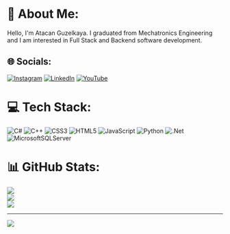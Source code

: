 # 💫 About Me:
Hello, I'm Atacan Guzelkaya. I graduated from Mechatronics Engineering and I am interested in Full Stack and Backend software development.


## 🌐 Socials:
[![Instagram](https://img.shields.io/badge/Instagram-%23E4405F.svg?logo=Instagram&logoColor=white)](https://instagram.com/atacanguzelkaya) [![LinkedIn](https://img.shields.io/badge/LinkedIn-%230077B5.svg?logo=linkedin&logoColor=white)](https://linkedin.com/in/atacan-guzelkaya) [![YouTube](https://img.shields.io/badge/YouTube-%23FF0000.svg?logo=YouTube&logoColor=white)](https://youtube.com/@atacanguzelkaya) 

# 💻 Tech Stack:
![C#](https://img.shields.io/badge/c%23-%23239120.svg?style=for-the-badge&logo=c-sharp&logoColor=white) ![C++](https://img.shields.io/badge/c++-%2300599C.svg?style=for-the-badge&logo=c%2B%2B&logoColor=white) ![CSS3](https://img.shields.io/badge/css3-%231572B6.svg?style=for-the-badge&logo=css3&logoColor=white) ![HTML5](https://img.shields.io/badge/html5-%23E34F26.svg?style=for-the-badge&logo=html5&logoColor=white) ![JavaScript](https://img.shields.io/badge/javascript-%23323330.svg?style=for-the-badge&logo=javascript&logoColor=%23F7DF1E) ![Python](https://img.shields.io/badge/python-3670A0?style=for-the-badge&logo=python&logoColor=ffdd54) ![.Net](https://img.shields.io/badge/.NET-5C2D91?style=for-the-badge&logo=.net&logoColor=white) ![MicrosoftSQLServer](https://img.shields.io/badge/Microsoft%20SQL%20Server-CC2927?style=for-the-badge&logo=microsoft%20sql%20server&logoColor=white)
# 📊 GitHub Stats:
![](https://github-readme-stats.vercel.app/api?username=atacanguzelkaya&theme=dark&hide_border=false&include_all_commits=false&count_private=false)<br/>
![](https://github-readme-streak-stats.herokuapp.com/?user=atacanguzelkaya&theme=dark&hide_border=false)<br/>
![](https://github-readme-stats.vercel.app/api/top-langs/?username=atacanguzelkaya&theme=dark&hide_border=false&include_all_commits=false&count_private=false&layout=compact)

---
[![](https://visitcount.itsvg.in/api?id=atacanguzelkaya&icon=5&color=3)](https://visitcount.itsvg.in)

<!-- Proudly created with GPRM ( https://gprm.itsvg.in ) -->
